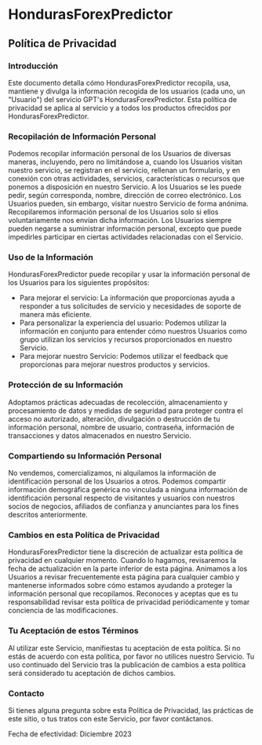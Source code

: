 # HondurasForexPredictor

## Política de Privacidad

### Introducción

Este documento detalla cómo HondurasForexPredictor recopila, usa, mantiene y divulga la información recogida de los usuarios (cada uno, un "Usuario") del servicio GPT's HondurasForexPredictor. Esta política de privacidad se aplica al servicio y a todos los productos ofrecidos por HondurasForexPredictor.

### Recopilación de Información Personal

Podemos recopilar información personal de los Usuarios de diversas maneras, incluyendo, pero no limitándose a, cuando los Usuarios visitan nuestro servicio, se registran en el servicio, rellenan un formulario, y en conexión con otras actividades, servicios, características o recursos que ponemos a disposición en nuestro Servicio. A los Usuarios se les puede pedir, según corresponda, nombre, dirección de correo electrónico. Los Usuarios pueden, sin embargo, visitar nuestro Servicio de forma anónima. Recopilaremos información personal de los Usuarios solo si ellos voluntariamente nos envían dicha información. Los Usuarios siempre pueden negarse a suministrar información personal, excepto que puede impedirles participar en ciertas actividades relacionadas con el Servicio.

### Uso de la Información

HondurasForexPredictor puede recopilar y usar la información personal de los Usuarios para los siguientes propósitos:

- Para mejorar el servicio: La información que proporcionas ayuda a responder a tus solicitudes de servicio y necesidades de soporte de manera más eficiente.
- Para personalizar la experiencia del usuario: Podemos utilizar la información en conjunto para entender cómo nuestros Usuarios como grupo utilizan los servicios y recursos proporcionados en nuestro Servicio.
- Para mejorar nuestro Servicio: Podemos utilizar el feedback que proporcionas para mejorar nuestros productos y servicios.

### Protección de su Información

Adoptamos prácticas adecuadas de recolección, almacenamiento y procesamiento de datos y medidas de seguridad para proteger contra el acceso no autorizado, alteración, divulgación o destrucción de tu información personal, nombre de usuario, contraseña, información de transacciones y datos almacenados en nuestro Servicio.

### Compartiendo su Información Personal

No vendemos, comercializamos, ni alquilamos la información de identificación personal de los Usuarios a otros. Podemos compartir información demográfica genérica no vinculada a ninguna información de identificación personal respecto de visitantes y usuarios con nuestros socios de negocios, afiliados de confianza y anunciantes para los fines descritos anteriormente.

### Cambios en esta Política de Privacidad

HondurasForexPredictor tiene la discreción de actualizar esta política de privacidad en cualquier momento. Cuando lo hagamos, revisaremos la fecha de actualización en la parte inferior de esta página. Animamos a los Usuarios a revisar frecuentemente esta página para cualquier cambio y mantenerse informados sobre cómo estamos ayudando a proteger la información personal que recopilamos. Reconoces y aceptas que es tu responsabilidad revisar esta política de privacidad periódicamente y tomar conciencia de las modificaciones.

### Tu Aceptación de estos Términos

Al utilizar este Servicio, manifiestas tu aceptación de esta política. Si no estás de acuerdo con esta política, por favor no utilices nuestro Servicio. Tu uso continuado del Servicio tras la publicación de cambios a esta política será considerado tu aceptación de dichos cambios.

### Contacto

Si tienes alguna pregunta sobre esta Política de Privacidad, las prácticas de este sitio, o tus tratos con este Servicio, por favor contáctanos.

Fecha de efectividad: Diciembre 2023
